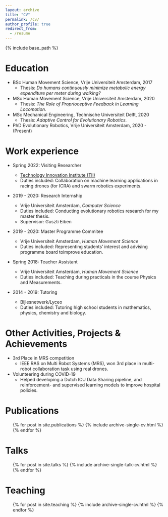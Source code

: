 ```yaml
---
layout: archive
title: "CV"
permalink: /cv/
author_profile: true
redirect_from:
  - /resume
---
```


{% include base_path %}

Education
======
* BSc Human Movement Science, Vrije Universiteit Amsterdam, 2017
  *  Thesis: _Do humans continuously minimize metabolic energy expenditure per meter during walking?_
* MSc Human Movement Science, Vrije Universiteit Amsterdam, 2020 
  *  Thesis: _The Role of Proprioceptive Feedback in Learning Locomotion._
* MSc Mechanical Engineering, Technische Universiteit Delft, 2020
  *  Thesis: _Adaptive Control for Evolutionary Robotics._
* PhD Evolutionary Robotics, Vrije Universiteit Amsterdam, 2020 - (Present)

Work experience
======
* Spring 2022: Visiting Researcher
  * [Technology Innovation Institute (TII)](https://www.tii.ae/)
  * Duties included: Collaboration on machine learning applications in racing drones (for ICRA) and swarm robotics experiments.

* 2019 - 2020: Research Internship
  * Vrije Universiteit Amsterdam, _Computer Science_
  * Duties included: Conducting evolutionary robotics research for my master thesis.
  * Supervisor: Guszti Eiben
  
* 2019 - 2020: Master Programme Commitee 
  * Vrije Universiteit Amsterdam, _Human Movement Science_
  * Duties included: Representing students’ interest and advising programme board toimprove education.

* Spring 2018: Teacher Assistant
  * Vrije Universiteit Amsterdam, _Human Movement Science_
  * Duties included: Teaching during practicals in the course Physics and Measurements.
  
* 2014 - 2019: Tutoring
  * Bijlesnetwerk/Lyceo
  * Duties included: Tutoring high school students in mathematics, physics, chemistry and biology.

Other Activities, Projects & Achievements
======
* 3rd Place in MRS competition
  * IEEE RAS on Multi Robot Systems (MRS), won 3rd place in multi-robot collaboration task using real drones.
* Volunteering during COVID-19
  * Helped developing a Dutch ICU Data Sharing pipeline, and reinforcement- and supervised learning models to improve hospital policies.

<!-- 
Skills
======
* Skill 1
* Skill 2
  * Sub-skill 2.1
  * Sub-skill 2.2
  * Sub-skill 2.3
* Skill 3 -->

Publications
======
  <ul>{% for post in site.publications %}
    {% include archive-single-cv.html %}
  {% endfor %}</ul>
  
Talks
======
  <ul>{% for post in site.talks %}
    {% include archive-single-talk-cv.html %}
  {% endfor %}</ul>
  
Teaching
======
  <ul>{% for post in site.teaching %}
    {% include archive-single-cv.html %}
  {% endfor %}</ul>
